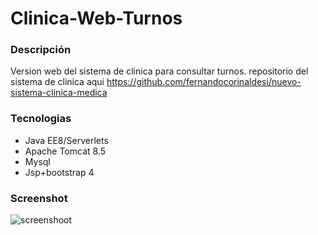 # Clinica-Web-Turnos

### Descripción
Version web del sistema de clinica para consultar turnos.
repositorio del sistema de clinica aqui https://github.com/fernandocorinaldesi/nuevo-sistema-clinica-medica

### Tecnologias
* Java EE8/Serverlets
* Apache Tomcat 8.5
* Mysql
* Jsp+bootstrap 4


### Screenshot
![screenshoot](https://i.ibb.co/PFvdWwv/clinica.jpg)



